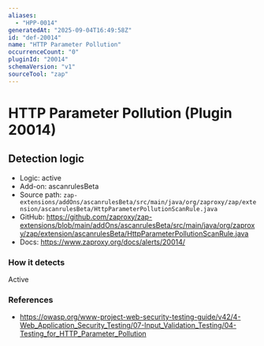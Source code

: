 ```yaml
---
aliases:
  - "HPP-0014"
generatedAt: "2025-09-04T16:49:58Z"
id: "def-20014"
name: "HTTP Parameter Pollution"
occurrenceCount: "0"
pluginId: "20014"
schemaVersion: "v1"
sourceTool: "zap"
---
```


# HTTP Parameter Pollution (Plugin 20014)

## Detection logic

- Logic: active
- Add-on: ascanrulesBeta
- Source path: `zap-extensions/addOns/ascanrulesBeta/src/main/java/org/zaproxy/zap/extension/ascanrulesBeta/HttpParameterPollutionScanRule.java`
- GitHub: https://github.com/zaproxy/zap-extensions/blob/main/addOns/ascanrulesBeta/src/main/java/org/zaproxy/zap/extension/ascanrulesBeta/HttpParameterPollutionScanRule.java
- Docs: https://www.zaproxy.org/docs/alerts/20014/

### How it detects

Active

### References
- https://owasp.org/www-project-web-security-testing-guide/v42/4-Web_Application_Security_Testing/07-Input_Validation_Testing/04-Testing_for_HTTP_Parameter_Pollution

